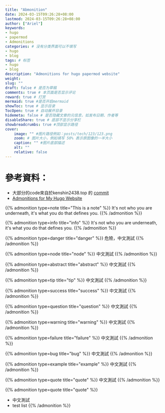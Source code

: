 ```yaml
---
title: "Abmonition"
date: 2024-03-15T09:26:28+08:00
lastmod: 2024-03-15T09:26:28+08:00
author: ["Ariel"]
keywords: 
- hugo
- papermod
- Admonitions
categories: # 没有分类界面可以不填写
- hugo
- blog
tags: # 标签
- hugo 
- blog
description: "Admonitions for hugo papermod website"
weight:
slug: ""
draft: false # 是否为草稿
comments: true # 本页面是否显示评论
reward: true # 打赏
mermaid: true #是否开启mermaid
showToc: true # 显示目录
TocOpen: true # 自动展开目录
hidemeta: false # 是否隐藏文章的元信息，如发布日期、作者等
disableShare: true # 底部不显示分享栏
showbreadcrumbs: true #顶部显示路径
cover:
    image: "" #图片路径例如：posts/tech/123/123.png
    zoom: # 图片大小，例如填写 50% 表示原图像的一半大小
    caption: "" #图片底部描述
    alt: ""
    relative: false
---
```


# 參考資料：
- 大部分的code來自於kenshin2438.top 的 [commit](https://github.com/Kenshin2438/kenshin2438.top/commit/25887404d22c640d7cb62640e47435965add8f64)
- [Admonitions for My Hugo Website](https://huanlin.cc/blog/2023/08/07/admonitions-for-hugo-website/)

{{% admonition type=note title="This is a note" %}}
It's not who you are underneath, it's what you do that defines you.
{{% /admonition %}}

{{% admonition type=info title="info" %}}
It's not who you are underneath, it's what you do that defines you.
{{% /admonition %}}

{{% admonition type=danger title="danger" %}}
危險，中文測試
{{% /admonition %}}

{{% admonition type=node title="node" %}}
中文測試
{{% /admonition %}}

{{% admonition type=abstract title="abstract" %}}
中文測試
{{% /admonition %}}

{{% admonition type=tip title="tip" %}}
中文測試
{{% /admonition %}}

{{% admonition type=success title="success" %}}
中文測試
{{% /admonition %}}

{{% admonition type=question title="question" %}}
中文測試
{{% /admonition %}}

{{% admonition type=warning title="warning" %}}
中文測試
{{% /admonition %}}

{{% admonition type=failure title="failure" %}}
中文測試
{{% /admonition %}}

{{% admonition type=bug title="bug" %}}
中文測試
{{% /admonition %}}

{{% admonition type=example title="example" %}}
中文測試
{{% /admonition %}}

{{% admonition type=quote title="quote" %}}
中文測試
{{% /admonition %}}

{{% admonition type=quote title="quote" %}}
- 中文測試
- test list
{{% /admonition %}}

